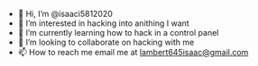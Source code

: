 - 👋 Hi, I’m @isaaci5812020
- 👀 I’m interested in hacking into anithing I want
- 🌱 I’m currently learning how to hack in a control panel
- 💞️ I’m looking to collaborate on hacking with me
- 📫 How to reach me email me at lambert645isaac@gmail.com

<!---
isaaci5812020/isaaci5812020 is a ✨ special ✨ repository because its `README.md` (this file) appears on your GitHub profile.
You can click the Preview link to take a look at your changes.
--->
